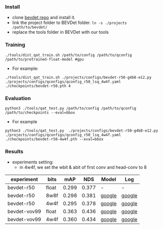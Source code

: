 ### Install
- clone [bevdet repo](https://github.com/HuangJunJie2017/BEVDet) and install it.
- link the project folder to BEVDet folder. `ln -s ./projects /path/to/bevdet/`
- replace the tools folder in BEVDet with our tools

### Training
```
./tools/dist_qat_train.sh /path/to/config /path/to/qconfig /path/to/pretrained-float-model #gpu
```
- For example:
```
./tools/dist_qat_train.sh ./projects/configs/bevdet-r50-g4b8-e12.py ./projects/configs/qconfigs/qconfig_r50_lsq_4w4f.yaml ./checkpoints/bevdet-r50.pth 4
```

### Evaluation
```
python3 ./tools/qat_test.py /path/to/config /path/to/qconfig /path/to/checkpoints --eval=bbox
```
- For example
```
python3 ./tools/qat_test.py  ./projects/configs/bevdet-r50-g4b8-e12.py ./projects/configs/qconfigs/qconfig_r50_lsq_4w4f.yaml ./checkpoints/bevdet-r50-4w4f.pth --eval=bbox
```

### Results
- experiments setting:
  - in 4w4f, we set the wbit & abit of first conv and head-conv to 8

experiment | bits | mAP | NDS | Model | Log
--- | --- | --- | --- | --- | --- |
bevdet-r50 | float | 0.299 | 0.377 | - | - | 
bevdet-r50 | 8w8f | 0.298 | 0.381 | [google]() | [google]() |
bevdet-r50 | 4w4f | 0.295 | 0.378 | [google]() | [google]() |
bevdet-vov99 | float | 0.363 | 0.436 | [google]() | [google]() |
bevdet-vov99 | 4w4f | 0.360 | 0.434  | [google]() | [google]() | 
